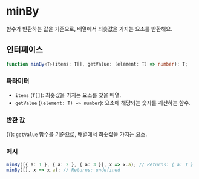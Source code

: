 # minBy

함수가 반환하는 값을 기준으로, 배열에서 최솟값을 가지는 요소를 반환해요.

## 인터페이스

```typescript
function minBy<T>(items: T[], getValue: (element: T) => number): T;
```

### 파라미터

- `items` (`T[]`): 최솟값을 가지는 요소를 찾을 배열.
- `getValue` (`(element: T) => number`): 요소에 해당되는 숫자를 계산하는 함수.

### 반환 값

(`T`): `getValue` 함수를 기준으로, 배열에서 최솟값을 가지는 요소.

### 예시

```typescript
minBy([{ a: 1 }, { a: 2 }, { a: 3 }], x => x.a); // Returns: { a: 1 }
minBy([], x => x.a); // Returns: undefined
```
